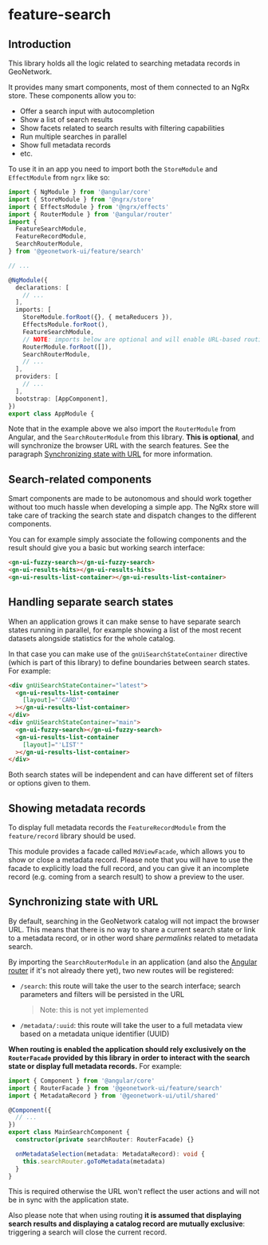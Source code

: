 # feature-search

## Introduction

This library holds all the logic related to searching metadata records in GeoNetwork.

It provides many smart components, most of them connected to an NgRx store. These components allow you to:

- Offer a search input with autocompletion
- Show a list of search results
- Show facets related to search results with filtering capabilities
- Run multiple searches in parallel
- Show full metadata records
- etc.

To use it in an app you need to import both the `StoreModule` and `EffectModule` from `ngrx` like so:

```typescript
import { NgModule } from '@angular/core'
import { StoreModule } from '@ngrx/store'
import { EffectsModule } from '@ngrx/effects'
import { RouterModule } from '@angular/router'
import {
  FeatureSearchModule,
  FeatureRecordModule,
  SearchRouterModule,
} from '@geonetwork-ui/feature/search'

// ...

@NgModule({
  declarations: [
    // ...
  ],
  imports: [
    StoreModule.forRoot({}, { metaReducers }),
    EffectsModule.forRoot(),
    FeatureSearchModule,
    // NOTE: imports below are optional and will enable URL-based routing
    RouterModule.forRoot([]),
    SearchRouterModule,
    // ...
  ],
  providers: [
    // ...
  ],
  bootstrap: [AppComponent],
})
export class AppModule {
```

Note that in the example above we also import the `RouterModule` from Angular, and the `SearchRouterModule` from this library.
**This is optional**, and will synchronize the browser URL with the search features. See the paragraph [Synchronizing state with URL](#synchronizing-state-with-url) for more information.

## Search-related components

Smart components are made to be autonomous and should work together without too much hassle when developing a simple app.
The NgRx store will take care of tracking the search state and dispatch changes to the different components.

You can for example simply associate the following components and the result should give you a basic but working search interface:

```html
<gn-ui-fuzzy-search></gn-ui-fuzzy-search>
<gn-ui-results-hits></gn-ui-results-hits>
<gn-ui-results-list-container></gn-ui-results-list-container>
```

## Handling separate search states

When an application grows it can make sense to have separate search states running in parallel, for example showing a list of the most recent datasets alongside statistics for the whole catalog.

In that case you can make use of the `gnUiSearchStateContainer` directive (which is part of this library) to define boundaries between search states. For example:

```html
<div gnUiSearchStateContainer="latest">
  <gn-ui-results-list-container
    [layout]="'CARD'"
  ></gn-ui-results-list-container>
</div>
<div gnUiSearchStateContainer="main">
  <gn-ui-fuzzy-search></gn-ui-fuzzy-search>
  <gn-ui-results-list-container
    [layout]="'LIST'"
  ></gn-ui-results-list-container>
</div>
```

Both search states will be independent and can have different set of filters or options given to them.

## Showing metadata records

To display full metadata records the `FeatureRecordModule` from the `feature/record` library should be used.

This module provides a facade called `MdViewFacade`, which allows you to show or close a metadata record. Please note
that you will have to use the facade to explicitly load the full record, and you can give it an incomplete record (e.g. coming from
a search result) to show a preview to the user.

## Synchronizing state with URL

By default, searching in the GeoNetwork catalog will not impact the browser URL. This means that there is no way to share a current search state
or link to a metadata record, or in other word share _permalinks_ related to metadata search.

By importing the `SearchRouterModule` in an application (and also the [Angular router](https://angular.io/guide/router) if it's not already there yet), two new routes will be registered:

- `/search`: this route will take the user to the search interface; search parameters and filters will be persisted in the URL
  > Note: this is not yet implemented
- `/metadata/:uuid`: this route will take the user to a full metadata view based on a metadata unique identifier (UUID)

**When routing is enabled the application should rely exclusively on the `RouterFacade` provided by this library in order to interact with the search state
or display full metadata records.** For example:

```typescript
import { Component } from '@angular/core'
import { RouterFacade } from '@geonetwork-ui/feature/search'
import { MetadataRecord } from '@geonetwork-ui/util/shared'

@Component({
  // ...
})
export class MainSearchComponent {
  constructor(private searchRouter: RouterFacade) {}

  onMetadataSelection(metadata: MetadataRecord): void {
    this.searchRouter.goToMetadata(metadata)
  }
}
```

This is required otherwise the URL won't reflect the user actions and will not be in sync with the application state.

Also please note that when using routing **it is assumed that displaying search results and displaying a catalog record
are mutually exclusive**: triggering a search will close the current record.
